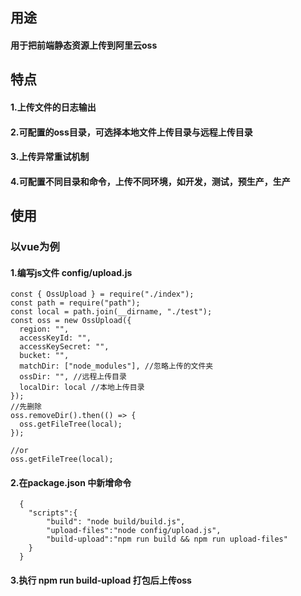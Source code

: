 ## 用途
#### 用于把前端静态资源上传到阿里云oss
## 特点

#### 1.上传文件的日志输出

#### 2.可配置的oss目录，可选择本地文件上传目录与远程上传目录

#### 3.上传异常重试机制

#### 4.可配置不同目录和命令，上传不同环境，如开发，测试，预生产，生产
## 使用

### 以vue为例

#### 1.编写js文件 config/upload.js
```
const { OssUpload } = require("./index");
const path = require("path");
const local = path.join(__dirname, "./test");
const oss = new OssUpload({
  region: "",
  accessKeyId: "",
  accessKeySecret: "",
  bucket: "",
  matchDir: ["node_modules"], //忽略上传的文件夹
  ossDir: "", //远程上传目录
  localDir: local //本地上传目录
});
//先删除
oss.removeDir().then(() => {
  oss.getFileTree(local);
});

//or
oss.getFileTree(local);

```
#### 2.在package.json 中新增命令 
```
  {
    "scripts":{
        "build": "node build/build.js",
        "upload-files":"node config/upload.js",
        "build-upload":"npm run build && npm run upload-files"
    }
  }
```
#### 3.执行  npm run build-upload  打包后上传oss
